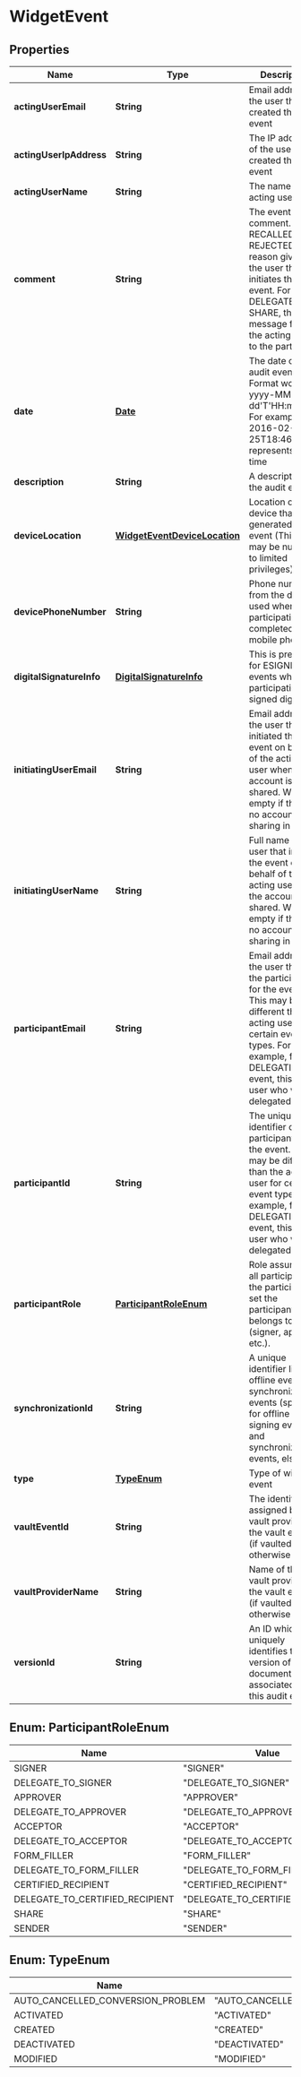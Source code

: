 
# WidgetEvent

## Properties
Name | Type | Description | Notes
------------ | ------------- | ------------- | -------------
**actingUserEmail** | **String** | Email address of the user that created the event |  [optional]
**actingUserIpAddress** | **String** | The IP address of the user that created the event |  [optional]
**actingUserName** | **String** | The name of the acting user |  [optional]
**comment** | **String** | The event comment. For RECALLED or REJECTED, the reason given by the user that initiates the event. For DELEGATE or SHARE, the message from the acting user to the participant |  [optional]
**date** | [**Date**](Date.md) | The date of the audit event. Format would be yyyy-MM-dd&#39;T&#39;HH:mm:ssZ. For example, e.g 2016-02-25T18:46:19Z represents UTC time |  [optional]
**description** | **String** | A description of the audit event |  [optional]
**deviceLocation** | [**WidgetEventDeviceLocation**](WidgetEventDeviceLocation.md) | Location of the device that generated the event (This value may be null due to limited privileges) |  [optional]
**devicePhoneNumber** | **String** | Phone number from the device used when the participation is completed on a mobile phone |  [optional]
**digitalSignatureInfo** | [**DigitalSignatureInfo**](DigitalSignatureInfo.md) | This is present for ESIGNED events when the participation is signed digitally |  [optional]
**initiatingUserEmail** | **String** | Email address of the user that initiated the event on behalf of the acting user when the account is shared. Will be empty if there is no account sharing in effect |  [optional]
**initiatingUserName** | **String** | Full name of the user that initiated the event on behalf of the acting user when the account is shared. Will be empty if there is no account sharing in effect |  [optional]
**participantEmail** | **String** | Email address of the user that is the participant for the event. This may be different than the acting user for certain event types. For example, for a DELEGATION event, this is the user who was delegated to |  [optional]
**participantId** | **String** | The unique identifier of the participant for the event. This may be different than the acting user for certain event types. For example, for a DELEGATION event, this is the user who was delegated to |  [optional]
**participantRole** | [**ParticipantRoleEnum**](#ParticipantRoleEnum) | Role assumed by all participants in the participant set the participant belongs to (signer, approver etc.). |  [optional]
**synchronizationId** | **String** | A unique identifier linking offline events to synchronization events (specified for offline signing events and synchronization events, else null) |  [optional]
**type** | [**TypeEnum**](#TypeEnum) | Type of widget event |  [optional]
**vaultEventId** | **String** | The identifier assigned by the vault provider for the vault event (if vaulted, otherwise null) |  [optional]
**vaultProviderName** | **String** | Name of the vault provider for the vault event (if vaulted, otherwise null) |  [optional]
**versionId** | **String** | An ID which uniquely identifies the version of the document associated with this audit event |  [optional]


<a name="ParticipantRoleEnum"></a>
## Enum: ParticipantRoleEnum
Name | Value
---- | -----
SIGNER | &quot;SIGNER&quot;
DELEGATE_TO_SIGNER | &quot;DELEGATE_TO_SIGNER&quot;
APPROVER | &quot;APPROVER&quot;
DELEGATE_TO_APPROVER | &quot;DELEGATE_TO_APPROVER&quot;
ACCEPTOR | &quot;ACCEPTOR&quot;
DELEGATE_TO_ACCEPTOR | &quot;DELEGATE_TO_ACCEPTOR&quot;
FORM_FILLER | &quot;FORM_FILLER&quot;
DELEGATE_TO_FORM_FILLER | &quot;DELEGATE_TO_FORM_FILLER&quot;
CERTIFIED_RECIPIENT | &quot;CERTIFIED_RECIPIENT&quot;
DELEGATE_TO_CERTIFIED_RECIPIENT | &quot;DELEGATE_TO_CERTIFIED_RECIPIENT&quot;
SHARE | &quot;SHARE&quot;
SENDER | &quot;SENDER&quot;


<a name="TypeEnum"></a>
## Enum: TypeEnum
Name | Value
---- | -----
AUTO_CANCELLED_CONVERSION_PROBLEM | &quot;AUTO_CANCELLED_CONVERSION_PROBLEM&quot;
ACTIVATED | &quot;ACTIVATED&quot;
CREATED | &quot;CREATED&quot;
DEACTIVATED | &quot;DEACTIVATED&quot;
MODIFIED | &quot;MODIFIED&quot;



